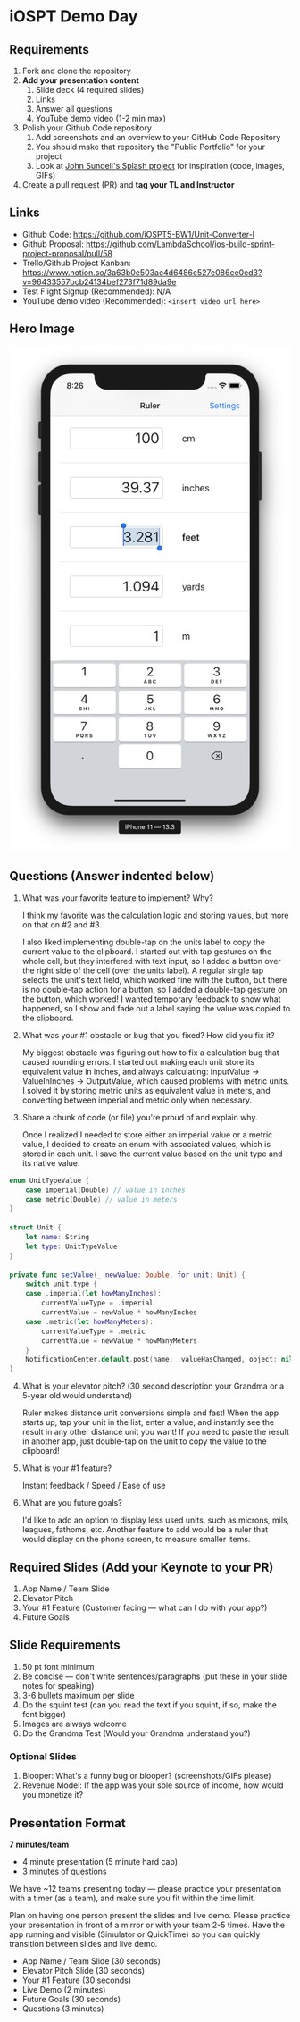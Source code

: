 # iOSPT Demo Day

## Requirements

1. Fork and clone the repository
2. **Add your presentation content**
    1. Slide deck (4 required slides)
    2. Links
    3. Answer all questions 
    4. YouTube demo video (1-2 min max)
3. Polish your Github Code repository
    1. Add screenshots and an overview to your GitHub Code Repository
    2. You should make that repository the "Public Portfolio" for your project
    3. Look at [John Sundell's Splash project](https://github.com/JohnSundell/Splash) for inspiration (code, images, GIFs)
4. Create a pull request (PR) and **tag your TL and Instructor**

## Links

* Github Code: https://github.com/iOSPT5-BW1/Unit-Converter-I
* Github Proposal: https://github.com/LambdaSchool/ios-build-sprint-project-proposal/pull/58
* Trello/Github Project Kanban: https://www.notion.so/3a63b0e503ae4d6486c527e086ce0ed3?v=96433557bcb24134bef273f71d89da9e
* Test Flight Signup (Recommended): N/A
* YouTube demo video (Recommended): `<insert video url here>`

## Hero Image

![app screenshot](hero.png)

## Questions (Answer indented below)

1. What was your favorite feature to implement? Why?

    I think my favorite was the calculation logic and storing values, but more on that on #2 and #3.

    I also liked implementing double-tap on the units label to copy the current value to the clipboard. I started out with tap gestures on the whole cell, but they interfered with text input, so I added a button over the right side of the cell (over the units label). A regular single tap selects the unit's text field, which worked fine with the button, but there is no double-tap action for a button, so I added a double-tap gesture on the button, which worked! I wanted temporary feedback to show what happened, so I show and fade out a label saying the value was copied to the clipboard.

2. What was your #1 obstacle or bug that you fixed? How did you fix it?

    My biggest obstacle was figuring out how to fix a calculation bug that caused rounding errors. I started out making each unit store its equivalent value in inches, and always calculating: InputValue -> ValueInInches -> OutputValue, which caused problems with metric units. I solved it by storing metric units as equivalent value in meters, and converting between imperial and metric only when necessary.
  
3. Share a chunk of code (or file) you're proud of and explain why.

    Once I realized I needed to store either an imperial value or a metric value, I decided to create an enum with associated values, which is stored in each unit. I save the current value based on the unit type and its native value.

```swift
enum UnitTypeValue {
    case imperial(Double) // value in inches
    case metric(Double) // value in meters
}

struct Unit {
    let name: String
    let type: UnitTypeValue
}

private func setValue(_ newValue: Double, for unit: Unit) {
    switch unit.type {
    case .imperial(let howManyInches):
        currentValueType = .imperial
        currentValue = newValue * howManyInches
    case .metric(let howManyMeters):
        currentValueType = .metric
        currentValue = newValue * howManyMeters
    }
    NotificationCenter.default.post(name: .valueHasChanged, object: nil)
}
```
  
4. What is your elevator pitch? (30 second description your Grandma or a 5-year old would understand)

    Ruler makes distance unit conversions simple and fast! When the app starts up, tap your unit in the list, enter a value, and instantly see the result in any other distance unit you want! If you need to paste the result in another app, just double-tap on the unit to copy the value to the clipboard!
  
5. What is your #1 feature?

    Instant feedback / Speed / Ease of use
  
6. What are you future goals?

    I'd like to add an option to display less used units, such as microns, mils, leagues, fathoms, etc. Another feature to add would be a ruler that would display on the phone screen, to measure smaller items.

## Required Slides (Add your Keynote to your PR)

1. App Name / Team Slide
2. Elevator Pitch
3. Your #1 Feature (Customer facing — what can I do with your app?)
4. Future Goals

## Slide Requirements

1. 50 pt font minimum
2. Be concise — don't write sentences/paragraphs (put these in your slide notes for speaking)
3. 3-6 bullets maximum per slide
4. Do the squint test (can you read the text if you squint, if so, make the font bigger)
6. Images are always welcome
7. Do the Grandma Test (Would your Grandma understand you?)

### Optional Slides

1. Blooper: What's a funny bug or blooper? (screenshots/GIFs please)
2. Revenue Model: If the app was your sole source of income, how would you monetize it?

## Presentation Format

**7 minutes/team**

* 4 minute presentation (5 minute hard cap)
* 3 minutes of questions

We have ~12 teams presenting today — please practice your presentation with a timer (as a team), and make sure you fit within the time limit.

Plan on having one person present the slides and live demo. Please practice your presentation in front of a mirror or with your team 2-5 times. Have the app running and visible (Simulator or QuickTime) so you can quickly transition between slides and live demo.

* App Name / Team Slide (30 seconds)
* Elevator Pitch Slide (30 seconds)
* Your #1 Feature (30 seconds)
* Live Demo (2 minutes)
* Future Goals (30 seconds)
* Questions (3 minutes)
